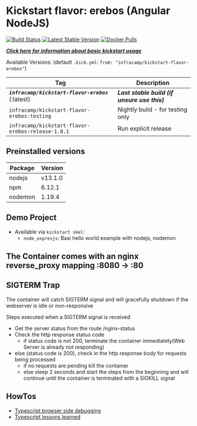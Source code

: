 # Kickstart flavor: erebos (Angular NodeJS)

[![Build Status](https://img.shields.io/endpoint.svg?url=https%3A%2F%2Factions-badge.atrox.dev%2Finfracamp%2Fkickstart-flavor-erebos%2Fbadge&style=flat)](https://github.com/infracamp/kickstart-flavor-erebos/actions)
[![Latest Stable Version](https://img.shields.io/github/release/infracamp/kickstart-flavor-erebos.svg)](https://github.com/infracamp/kickstart-flavor-erebos/releases)
[![Docker Pulls](https://img.shields.io/docker/pulls/infracamp/kickstart-flavor-erebos.svg)](https://github.com/infracamp/kickstart-flavor-erebos)

***[Click here for information about basic kickstart usage](https://infracamp.org)***


Available Versions: (default `.kick.yml`: `from: "infracamp/kickstart-flavor-erebos"`)

| Tag  | Description |
|------|-------------|
| ***`infracamp/kickstart-flavor-erebos`*** (:latest)  | ***Last stable build (if unsure use this)*** |
| `infracamp/kickstart-flavor-erebos:testing`          | Nightly build - for testing only      |
| `infracamp/kickstart-flavor-erebos:release-1.0.1`    | Run explicit release                  |

## Preinstalled versions

| Package | Version |
|---------|---------|
| nodejs  | v13.1.0 |
| npm     | 6.12.1   |
| nodemon | 1.19.4  |

## Demo Project

- Available via `kickstart skel`:
    - `node_expresjs`: Basi hello world example with nodejs, nodemon 

## The Container comes with an nginx reverse_proxy mapping :8080 -> :80

## SIGTERM Trap
The container will catch SIGTERM signal and will gracefully shutdown if the webserver is idle or non-responsive

Steps executed when a SIGTERM signal is received

- Get the server status from the route /nginx-status
- Check the http response status code
    - if status code is not 200, terminate the container immediately(Web Server is already not responding)
- else (status code is 200), check in the http response body for requests being processed
    - if no requests are pending kill the container 
    - else sleep 2 seconds and start the steps from the beginning and will continue until the container is terminated with a SIGKILL signal

## HowTos

- [Typescript browser side debugging](doc/typescript-debugging.md)
- [Typescript lessons learned](doc/typescript-lessons-learned.md)








